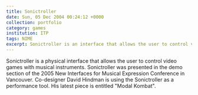 ```yaml
---
title: Sonictroller
date: Sun, 05 Dec 2004 00:24:12 +0000
collection: portfolio
category: games
institution: ITP
tags: NIME
excerpt: Sonictroller is an interface that allows the user to control video games with acoustic musical instruments. 
---
```

Sonictroller is a physical interface that allows the user to control video games with musical instruments. Sonictroller was presented in the demo section of the 2005 New Interfaces for Musical Expression Conference in Vancouver. Co-designer David Hindman is using the Sonictroller as a performance tool. His latest piece is entitled "Modal Kombat".